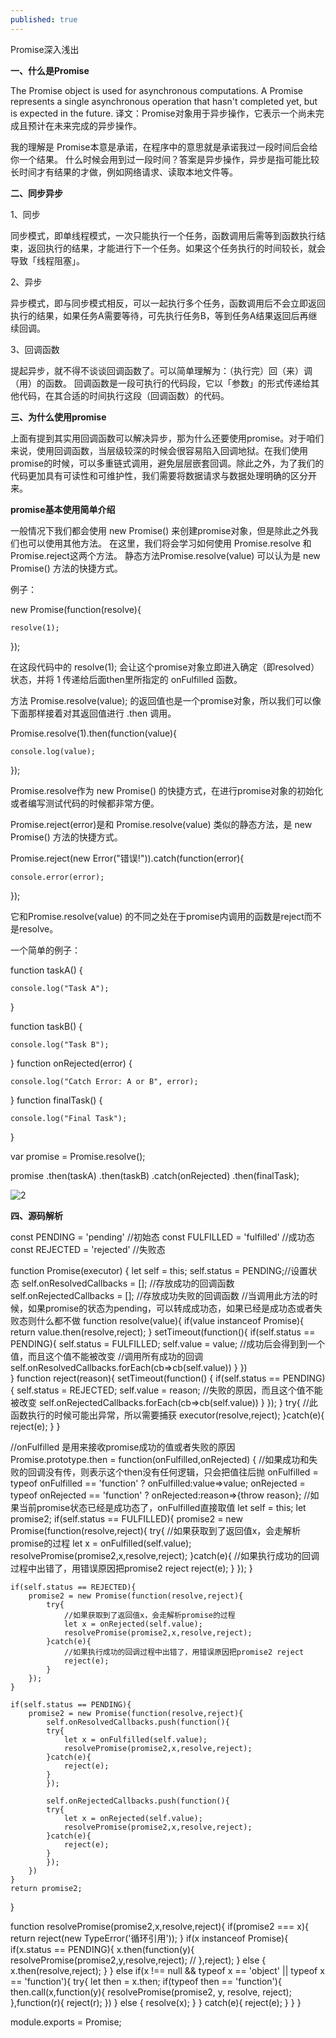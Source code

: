 ```yaml
---
published: true
---
```

 Promise深入浅出
 
**一、什么是Promise**

 The Promise object is used for asynchronous computations. A Promise represents a single asynchronous operation that hasn't completed yet, but is expected in the future.
译文：Promise对象用于异步操作，它表示一个尚未完成且预计在未来完成的异步操作。

我的理解是 Promise本意是承诺，在程序中的意思就是承诺我过一段时间后会给你一个结果。 什么时候会用到过一段时间？答案是异步操作，异步是指可能比较长时间才有结果的才做，例如网络请求、读取本地文件等。

**二、同步异步**

1、同步

同步模式，即单线程模式，一次只能执行一个任务，函数调用后需等到函数执行结束，返回执行的结果，才能进行下一个任务。如果这个任务执行的时间较长，就会导致「线程阻塞」。

2、异步

异步模式，即与同步模式相反，可以一起执行多个任务，函数调用后不会立即返回执行的结果，如果任务A需要等待，可先执行任务B，等到任务A结果返回后再继续回调。 

3、回调函数

提起异步，就不得不谈谈回调函数了。可以简单理解为：（执行完）回（来）调（用）的函数。
回调函数是一段可执行的代码段，它以「参数」的形式传递给其他代码，在其合适的时间执行这段（回调函数）的代码。

**三、为什么使用promise**

上面有提到其实用回调函数可以解决异步，那为什么还要使用promise。对于咱们来说，使用回调函数，当层级较深的时候会很容易陷入回调地狱。在我们使用promise的时候，可以多重链式调用，避免层层嵌套回调。除此之外，为了我们的代码更加具有可读性和可维护性，我们需要将数据请求与数据处理明确的区分开来。

**promise基本使用简单介绍**

一般情况下我们都会使用 new Promise() 来创建promise对象，但是除此之外我们也可以使用其他方法。
在这里，我们将会学习如何使用 Promise.resolve 和 Promise.reject这两个方法。
静态方法Promise.resolve(value) 可以认为是 new Promise() 方法的快捷方式。

例子：

new Promise(function(resolve){

    resolve(1);
    
});

在这段代码中的 resolve(1); 会让这个promise对象立即进入确定（即resolved）状态，并将 1 传递给后面then里所指定的 onFulfilled 函数。

方法 Promise.resolve(value); 的返回值也是一个promise对象，所以我们可以像下面那样接着对其返回值进行 .then 调用。

Promise.resolve(1).then(function(value){

    console.log(value);
    
});

Promise.resolve作为 new Promise() 的快捷方式，在进行promise对象的初始化或者编写测试代码的时候都非常方便。


Promise.reject(error)是和 Promise.resolve(value) 类似的静态方法，是 new Promise() 方法的快捷方式。

Promise.reject(new Error("错误!")).catch(function(error){

    console.error(error);
    
});

它和Promise.resolve(value) 的不同之处在于promise内调用的函数是reject而不是resolve。

一个简单的例子：

function taskA() {

    console.log("Task A");
    
}

function taskB() {

    console.log("Task B");
    
}
function onRejected(error) {

    console.log("Catch Error: A or B", error);
    
}
function finalTask() {

    console.log("Final Task");
    
}

var promise = Promise.resolve();

promise
    .then(taskA)
    .then(taskB)
    .catch(onRejected)
    .then(finalTask);
    

![2]({{site.baseurl}}/_posts/47F38810-4CA6-4bc2-A0A5-3F4589BA5C57.png)


**四、源码解析**

const PENDING = 'pending' //初始态
const FULFILLED = 'fulfilled' //成功态
const REJECTED = 'rejected' //失败态

function Promise(executor) {
    let self = this;
    self.status = PENDING;//设置状态
    self.onResolvedCallbacks = []; //存放成功的回调函数
    self.onRejectedCallbacks = []; //存放成功失败的回调函数
    //当调用此方法的时候，如果promise的状态为pending，可以转成成功态，如果已经是成功态或者失败态则什么都不做
    function resolve(value){
        if(value instanceof Promise){
            return value.then(resolve,reject);
        }
        setTimeout(function(){
            if(self.status == PENDING){
                self.status = FULFILLED;
                self.value = value; //成功后会得到到一个值，而且这个值不能被改变
                //调用所有成功的回调
                self.onResolvedCallbacks.forEach(cb=>cb(self.value))
            }
        })       
    }
    function reject(reason){
        setTimeout(function() {
            if(self.status == PENDING){
                self.status = REJECTED;
                self.value = reason; //失败的原因，而且这个值不能被改变
                self.onRejectedCallbacks.forEach(cb=>cb(self.value))
            }
        });
    }
    try{
        //此函数执行的时候可能出异常，所以需要捕获
        executor(resolve,reject);
    }catch(e){
        reject(e);
    }
}

//onFulfilled 是用来接收promise成功的值或者失败的原因
Promise.prototype.then = function(onFulfilled,onRejected) {
    //如果成功和失败的回调没有传，则表示这个then没有任何逻辑，只会把值往后抛
    onFulfilled = typeof onFulfilled == 'function' ? onFulfilled:value=>value; 
    onRejected = typeof onRejected == 'function' ? onRejected:reason=>{throw reason};
    //如果当前promise状态已经是成功态了，onFulfilled直接取值
    let self = this;
    let promise2;
    if(self.status == FULFILLED){
        promise2 = new Promise(function(resolve,reject){
            try{
                //如果获取到了返回值x，会走解析promise的过程
                let x = onFulfilled(self.value);
                resolvePromise(promise2,x,resolve,reject);
            }catch(e){
                //如果执行成功的回调过程中出错了，用错误原因把promise2 reject
                reject(e);
            }
        });
    }

    if(self.status == REJECTED){
        promise2 = new Promise(function(resolve,reject){
            try{
                //如果获取到了返回值x，会走解析promise的过程
                let x = onRejected(self.value);
                resolvePromise(promise2,x,resolve,reject);
            }catch(e){
                //如果执行成功的回调过程中出错了，用错误原因把promise2 reject
                reject(e);
            }
        });
    }

    if(self.status == PENDING){
        promise2 = new Promise(function(resolve,reject){
            self.onResolvedCallbacks.push(function(){
            try{
                let x = onFulfilled(self.value);
                resolvePromise(promise2,x,resolve,reject);
            }catch(e){
                reject(e);
            }
            });

            self.onRejectedCallbacks.push(function(){
            try{
                let x = onRejected(self.value);
                resolvePromise(promise2,x,resolve,reject);
            }catch(e){
                reject(e);
            }
            });
        })      
    }
    return promise2;
}

function resolvePromise(promise2,x,resolve,reject){
    if(promise2 === x){
        return reject(new TypeError('循环引用'));
    }
    if(x instanceof Promise){ 
        if(x.status == PENDING){
            x.then(function(y){
                resolvePromise(promise2,y,resolve,reject); //
            },reject);
        } else {
            x.then(resolve,reject);
        }
    } else if(x !== null && typeof x == 'object' || typeof x == 'function'){
        try{
            let then = x.then;
            if(typeof then == 'function'){
                then.call(x,function(y){
                    resolvePromise(promise2, y, resolve, reject);
                },function(r){
                    reject(r);
                })
            } else {
                resolve(x);
            }
        } catch(e){
            reject(e);
        }
    }
}

module.exports = Promise;
